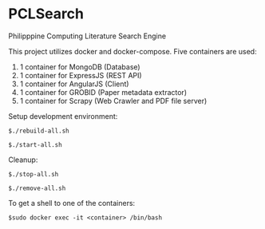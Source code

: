 # PCLSearch
Philipppine Computing Literature Search Engine

This project utilizes docker and docker-compose. Five containers are used:

1. 1 container for MongoDB (Database)
2. 1 container for ExpressJS (REST API)
3. 1 container for AngularJS (Client)
4. 1 container for GROBID (Paper metadata extractor)
5. 1 container for Scrapy (Web Crawler and PDF file server)


Setup development environment:

`$./rebuild-all.sh`

`$./start-all.sh`

Cleanup:

`$./stop-all.sh`

`$./remove-all.sh`


To get a shell to one of the containers:

`$sudo docker exec -it <container> /bin/bash`
